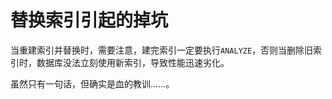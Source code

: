 # 替换索引引起的掉坑

当重建索引并替换时，需要注意，建完索引一定要执行`ANALYZE`，否则当删除旧索引时，数据库没法立刻使用新索引，导致性能迅速劣化。

虽然只有一句话，但确实是血的教训……。